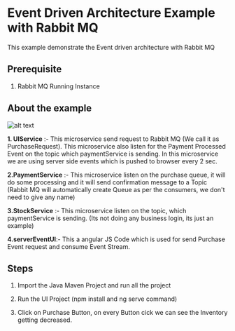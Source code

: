 # Event Driven Architecture Example with Rabbit MQ

This example demonstrate the Event driven architecture with Rabbit MQ

## Prerequisite
1. Rabbit MQ Running Instance

## About the example
![alt text](https://github.com/kuldeepsingh99/event-driven/blob/d2dd19b83eff0773c02fe182d96101ecf6bd424c/Image.png)

**1. UIService** :- This microservice send request to Rabbit MQ (We call it as PurchaseRequest). This microservice also listen for the Payment Processed Event on the topic which paymentService is sending. In this microservice we are using server side events which is pushed to browser every 2 sec.

**2.PaymentService** :- This microservice listen on the purchase queue, it will do some processing and it will send confirmation message to a Topic (Rabbit MQ will automatically create Queue as per the consumers, we don't need to give any name)

**3.StockService** :- This microservice listen on the topic, which paymentService is sending. (Its not doing any business login, its just an example)

**4.serverEventUI**:- This a angular JS Code which is used for send Purchase Event request and consume Event Stream.

## Steps

1. Import the Java Maven Project and run all the project

2. Run the UI Project (npm install and ng serve command) 

3. Click on Purchase Button, on every Button cick we can see the Inventory getting decreased.




